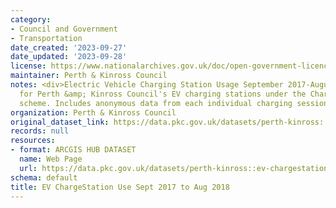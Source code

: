 ```yaml
---
category:
- Council and Government
- Transportation
date_created: '2023-09-27'
date_updated: '2023-09-28'
license: https://www.nationalarchives.gov.uk/doc/open-government-licence/version/3/
maintainer: Perth & Kinross Council
notes: <div>Electric Vehicle Charging Station Usage September 2017-August 2018. Datasets
  for Perth &amp; Kinross Council's EV charging stations under the ChargePlace Scotland
  scheme. Includes anonymous data from each individual charging session.</div>
organization: Perth & Kinross Council
original_dataset_link: https://data.pkc.gov.uk/datasets/perth-kinross::ev-chargestation-use-sept-2017-to-aug-2018
records: null
resources:
- format: ARCGIS HUB DATASET
  name: Web Page
  url: https://data.pkc.gov.uk/datasets/perth-kinross::ev-chargestation-use-sept-2017-to-aug-2018
schema: default
title: EV ChargeStation Use Sept 2017 to Aug 2018
---
```

